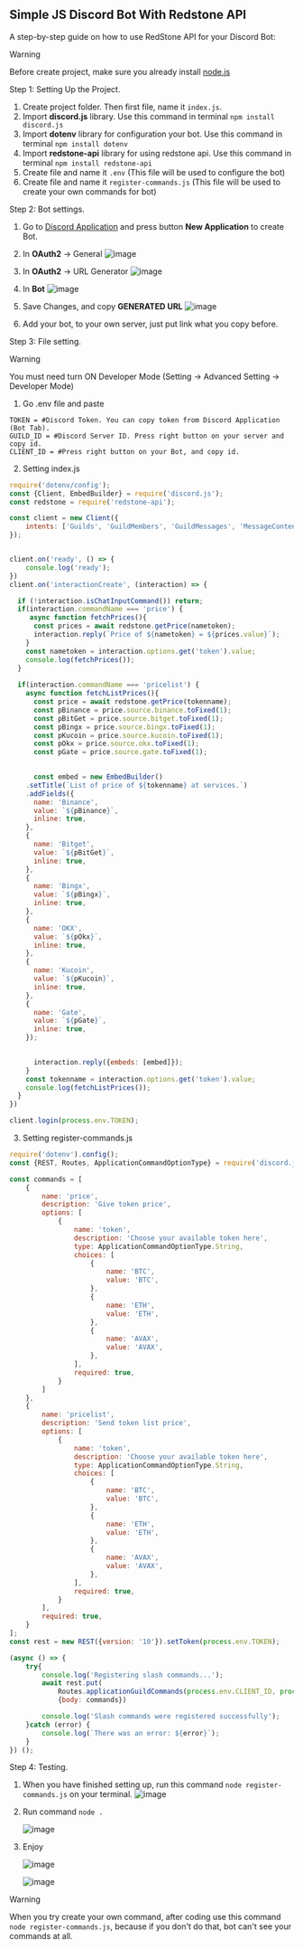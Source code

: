 ## Simple JS Discord Bot With Redstone API

A step-by-step guide on how to use RedStone API for your Discord Bot:

>[!WARNING]
>Before create project, make sure you already install [node.js](https://nodejs.org/en)

Step 1: Setting Up the Project.

1. Create project folder. Then first file, name it `index.js`.
2. Import **discord.js** library. Use this command in terminal `npm install discord.js`
3. Import **dotenv** library for configuration your bot. Use this command in terminal `npm install dotenv`
4. Import **redstone-api** library for using redstone api. Use this command in terminal `npm install redstone-api`
5. Create file and name it `.env` (This file will be used to configure the bot)
6. Create file and name it `register-commands.js` (This file will be used to create your own commands for bot)

Step 2: Bot settings.

1. Go to [Discord Application](https://discord.com/developers/applications) and press button **New Application** to create Bot.
2. In **OAuth2** → General ![image](https://github.com/CryptoFenomen/SimpleDiscordBotWithRedstoneApi/assets/156483400/87e47d2c-b77d-4752-8498-a3521d066a1c)
   
3. In **OAuth2** → URL Generator ![image](https://github.com/CryptoFenomen/SimpleDiscordBotWithRedstoneApi/assets/156483400/9206a9a9-40cd-4a21-b820-7f75a2e0d440)
   
5. In **Bot** ![image](https://github.com/CryptoFenomen/SimpleDiscordBotWithRedstoneApi/assets/156483400/588ce47e-6db9-4166-86a6-dd227adba4e9)

6. Save Changes, and copy **GENERATED URL** ![image](https://github.com/CryptoFenomen/SimpleDiscordBotWithRedstoneApi/assets/156483400/740af99f-ad04-4ef0-9b21-70ea71484fa1)
7. Add your bot, to your own server, just put link what you copy before.

Step 3: File setting.

>[!Warning]
> You must need turn ON Developer Mode (Setting → Advanced Setting → Developer Mode)

1. Go .env file and paste
```
TOKEN = #Discord Token. You can copy token from Discord Application (Bot Tab).
GUILD_ID = #Discord Server ID. Press right button on your server and copy id.
CLIENT_ID = #Press right button on your Bot, and copy id.
```
2. Setting index.js
```js
require('dotenv/config');
const {Client, EmbedBuilder} = require('discord.js');
const redstone = require('redstone-api');

const client = new Client({
    intents: ['Guilds', 'GuildMembers', 'GuildMessages', 'MessageContent'],
});


client.on('ready', () => {
    console.log('ready');
})
client.on('interactionCreate', (interaction) => {

  if (!interaction.isChatInputCommand()) return;
  if(interaction.commandName === 'price') {
     async function fetchPrices(){
      const prices = await redstone.getPrice(nametoken);
      interaction.reply(`Price of ${nametoken} = ${prices.value}`);
    }
    const nametoken = interaction.options.get('token').value;
    console.log(fetchPrices());
  }
  
  if(interaction.commandName === 'pricelist') {
    async function fetchListPrices(){
      const price = await redstone.getPrice(tokenname);
      const pBinance = price.source.binance.toFixed(1);
      const pBitGet = price.source.bitget.toFixed(1);
      const pBingx = price.source.bingx.toFixed(1);
      const pKucoin = price.source.kucoin.toFixed(1);
      const pOkx = price.source.okx.toFixed(1);
      const pGate = price.source.gate.toFixed(1);
      

      const embed = new EmbedBuilder()
    .setTitle(`List of price of ${tokenname} at services.`)
    .addFields({
      name: 'Binance',
      value: `${pBinance}`,
      inline: true,
    },
    {
      name: 'Bitget',
      value: `${pBitGet}`,
      inline: true,
    },
    {
      name: 'Bingx',
      value: `${pBingx}`,
      inline: true,
    },
    {
      name: 'OKX',
      value: `${pOkx}`,
      inline: true,
    },
    {
      name: 'Kucoin',
      value: `${pKucoin}`,
      inline: true,
    },
    {
      name: 'Gate',
      value: `${pGate}`,
      inline: true,
    });
    

      interaction.reply({embeds: [embed]});
    }
    const tokenname = interaction.options.get('token').value;
    console.log(fetchListPrices());
  }
})

client.login(process.env.TOKEN);
```
3. Setting register-commands.js
```js
require('dotenv').config();
const {REST, Routes, ApplicationCommandOptionType} = require('discord.js');

const commands = [
    {
        name: 'price',
        description: 'Give token price',
        options: [
            {
                name: 'token',
                description: 'Choose your available token here',
                type: ApplicationCommandOptionType.String,
                choices: [
                    {
                        name: 'BTC',
                        value: 'BTC',
                    },
                    {
                        name: 'ETH',
                        value: 'ETH',
                    },
                    {
                        name: 'AVAX',
                        value: 'AVAX',
                    },
                ],
                required: true,
            }
        ]
    },
    {
        name: 'pricelist',
        description: 'Send token list price',
        options: [
            {
                name: 'token',
                description: 'Choose your available token here',
                type: ApplicationCommandOptionType.String,
                choices: [
                    {
                        name: 'BTC',
                        value: 'BTC',
                    },
                    {
                        name: 'ETH',
                        value: 'ETH',
                    },
                    {
                        name: 'AVAX',
                        value: 'AVAX',
                    },
                ],
                required: true,
            }
        ],
        required: true,
    }
];
const rest = new REST({version: '10'}).setToken(process.env.TOKEN);

(async () => {
    try{
        console.log('Registering slash commands...');
        await rest.put(
            Routes.applicationGuildCommands(process.env.CLIENT_ID, process.env.GUILD_ID),
            {body: commands})

        console.log('Slash commands were registered successfully');
    }catch (error) {
        console.log(`There was an error: ${error}`);
    }
}) ();
```
Step 4: Testing.
1. When you have finished setting up, run this command `node register-commands.js` on your terminal. ![image](https://github.com/CryptoFenomen/SimpleDiscordBotWithRedstoneApi/assets/156483400/289b5c17-bf3a-4277-a232-5382e24d6452)

2. Run command `node .`

   ![image](https://github.com/CryptoFenomen/SimpleDiscordBotWithRedstoneApi/assets/156483400/c0d468c9-e20b-45da-9a69-18f79879db8d)
3. Enjoy

   ![image](https://github.com/CryptoFenomen/SimpleDiscordBotWithRedstoneApi/assets/156483400/f894340f-9399-48d5-b445-7d354782140f)

   ![image](https://github.com/CryptoFenomen/SimpleDiscordBotWithRedstoneApi/assets/156483400/46400531-d384-4a4a-b2d9-127a5ccbdbf9)
   
>[!Warning]
>When you try create your own command, after coding use this command `node register-commands.js`, because if you don't do that, bot can't see your commands at all.



